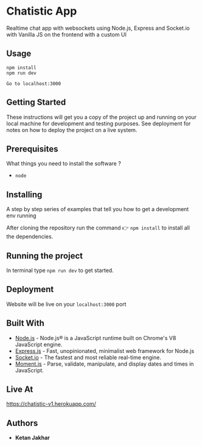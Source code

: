 # Chatistic App
Realtime chat app with websockets using Node.js, Express and Socket.io with Vanilla JS on the frontend with a custom UI

## Usage
```
npm install
npm run dev

Go to localhost:3000
```

## Getting Started

These instructions will get you a copy of the project up and running on your local machine for development and testing purposes. See deployment for notes on how to deploy the project on a live system.

## Prerequisites

What things you need to install the software ?

  - ``node``

## Installing

A step by step series of examples that tell you how to get a development env running

After cloning the repository run the command 👉 ``npm install`` to install all the dependencies.

## Running the project

In terminal type ``npm run dev`` to get started.

## Deployment

Website will be live on your ```localhost:3000``` port

## Built With

* [Node.js](https://nodejs.org/en/) - Node.js® is a JavaScript runtime built on Chrome's V8 JavaScript engine.
* [Express.js](https://expressjs.com/) - Fast, unopinionated, minimalist web framework for Node.js
* [Socket.io](https://socket.io/) - The fastest and most reliable real-time engine.
* [Moment.js](https://momentjs.com/) - Parse, validate, manipulate, and display dates and times in JavaScript.


## Live At

https://chatistic-v1.herokuapp.com/

## Authors

* **Ketan Jakhar**
